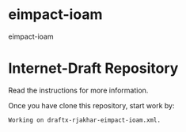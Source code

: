 # eimpact-ioam
eimpact-ioam
# Internet-Draft Repository

Read the instructions for more information.

Once you have clone this repository, start work by:

    Working on draftx-rjakhar-eimpact-ioam.xml.

    
